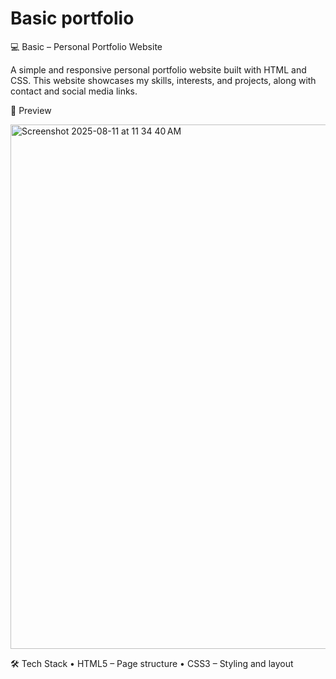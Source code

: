 # Basic portfolio

💻 Basic – Personal Portfolio Website

A simple and responsive personal portfolio website built with HTML and CSS.
This website showcases my skills, interests, and projects, along with contact and social media links.

📸 Preview

<img width="1432" height="839" alt="Screenshot 2025-08-11 at 11 34 40 AM" src="https://github.com/user-attachments/assets/e7519a45-bd40-4cfd-82f3-02715e86496a" />

🛠️ Tech Stack
	•	HTML5 – Page structure
	•	CSS3 – Styling and layout
